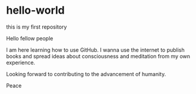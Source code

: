 # hello-world
this is my first repository

Hello fellow people

I am here learning how to use GitHub. I wanna use the internet to publish books and spread ideas about consciousness and meditation from my own experience.

Looking forward to contributing to the advancement of humanity. 

Peace
